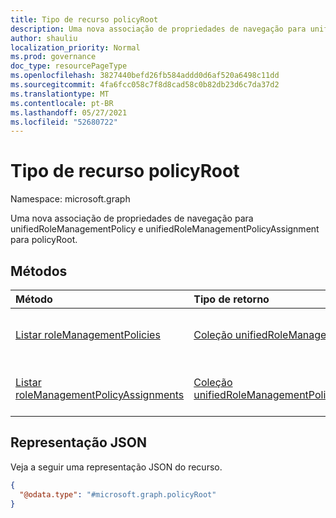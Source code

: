 ```yaml
---
title: Tipo de recurso policyRoot
description: Uma nova associação de propriedades de navegação para unifiedRoleManagementPolicy e unifiedRoleManagementPolicyAssignment para policyRoot.
author: shauliu
localization_priority: Normal
ms.prod: governance
doc_type: resourcePageType
ms.openlocfilehash: 3827440befd26fb584addd0d6af520a6498c11dd
ms.sourcegitcommit: 4fa6fcc058c7f8d8cad58c0b82db23d6c7da37d2
ms.translationtype: MT
ms.contentlocale: pt-BR
ms.lasthandoff: 05/27/2021
ms.locfileid: "52680722"
---
```

# <a name="policyroot-resource-type"></a>Tipo de recurso policyRoot

Namespace: microsoft.graph

Uma nova associação de propriedades de navegação para unifiedRoleManagementPolicy e unifiedRoleManagementPolicyAssignment para policyRoot.

## <a name="methods"></a>Métodos
|Método|Tipo de retorno|Descrição|
|:---|:---|:---|
|[Listar roleManagementPolicies](../api/policyroot-list-rolemanagementpolicies.md)|[Coleção unifiedRoleManagementPolicy](../resources/unifiedrolemanagementpolicy.md)|Obter os recursos unifiedRoleManagementPolicy da propriedade de navegação roleManagementPolicies.|
|[Listar roleManagementPolicyAssignments](../api/policyroot-list-rolemanagementpolicyassignments.md)|[Coleção unifiedRoleManagementPolicyAssignment](../resources/unifiedrolemanagementpolicyassignment.md)|Obter os recursos de navegação unifiedRoleManagementPolicyAssignment da propriedade de navegação roleManagementPolicyAssignments.|

<!--
## Properties
|Property|Type|Description|
|:---|:---|:---|


## Relationships
|Relationship|Type|Description|
|:---|:---|:---|
|roleManagementPolicies|[unifiedRoleManagementPolicy](../resources/unifiedrolemanagementpolicy.md) collection|Represents the role management policies.|
|roleManagementPolicyAssignments|[unifiedRoleManagementPolicyAssignment](../resources/unifiedrolemanagementpolicyassignment.md) collection|Represents the role management policy assignments.|
-->

## <a name="json-representation"></a>Representação JSON
Veja a seguir uma representação JSON do recurso.
<!-- {
  "blockType": "resource",
  "keyProperty": "id",
  "@odata.type": "microsoft.graph.policyRoot",
  "openType": false
}
-->
``` json
{
  "@odata.type": "#microsoft.graph.policyRoot"
}
```


